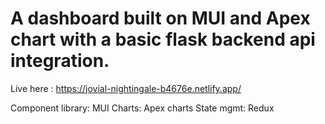 # A dashboard built on MUI and Apex chart with a basic flask backend api integration.

Live here : https://jovial-nightingale-b4676e.netlify.app/

Component library: MUI
Charts: Apex charts
State mgmt: Redux
